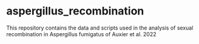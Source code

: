 # aspergillus_recombination
This repository contains the data and scripts used in the analysis of sexual recombination in Aspergillus fumigatus of  Auxier et al. 2022
